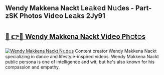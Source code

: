 ## Wendy Makkena Nackt Le𝚊k𝚎d N𝚞𝚍es - Part-zSK Photos Vid𝚎o Le𝚊ks 2Jy91

# <h2><a href="http://fb0ald.evod.top/?m=Wendy+Makkena+Nackt">🔗 👉🔴 Wendy Makkena Nackt Vid𝚎o Ph𝚘t𝚘s</a></h2>

[![Wendy Makkena Nackt N𝚞d𝚎s](https://i.imgur.com/8V9OHl7.gif)](http://fb0ald.evod.top/?m=Wendy+Makkena+Nackt)
Content creator Wendy Makkena Nackt specializing in dance and lifestyle-inspired videos. Wendy Makkena Nackt public persona is one of intelligence and wit, but he's also known for his compassion and empathy. 
